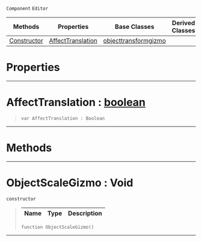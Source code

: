  `Component` `Editor`



|Methods|Properties|Base Classes|Derived Classes|
|---|---|---|---|
|[ Constructor](https://github.com/PlasmaEngine/PlasmaDocs/tree/master/docs/C%2B%2B/code_reference/class_reference/objectscalegizmo.markdown#objectscalegizmo-void)|[ AffectTranslation](https://github.com/PlasmaEngine/PlasmaDocs/tree/master/docs/C%2B%2B/code_reference/class_reference/objectscalegizmo.markdown#affecttranslation-plasma-e)|[objecttransformgizmo](https://github.com/PlasmaEngine/PlasmaDocs/tree/master/docs/C%2B%2B/code_reference/class_reference/objecttransformgizmo.markdown)| |


 #  Properties


---  
 #  AffectTranslation : [boolean](https://github.com/PlasmaEngine/PlasmaDocs/tree/master/docs/C%2B%2B/code_reference/lightning_base_types/boolean.markdown)

> 
> ``` lang=cpp, name=Lightning
> var AffectTranslation : Boolean


---  
 #  Methods


---  
 #  ObjectScaleGizmo : Void

 `constructor`

> 
> |Name|Type|Description|
> |---|---|---|
> ``` lang=cpp, name=Lightning
> function ObjectScaleGizmo()
> ``` 


---  
 

 